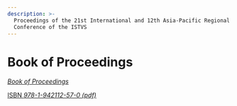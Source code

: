```yaml
---
description: >-
  Proceedings of the 21st International and 12th Asia-Pacific Regional
  Conference of the ISTVS
---
```


# Book of Proceedings

[_Book of Proceedings_](https://www.istvs.org/store/istvs2024)

[ISBN _978-1-942112-57-0 (pdf)_](https://www.istvs.org/store/istvs2024)
